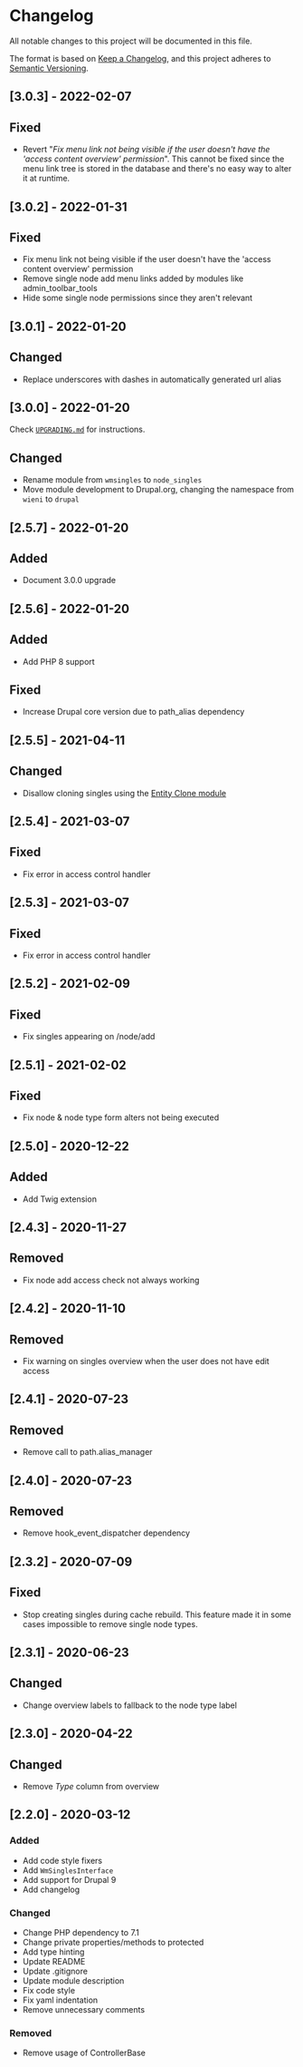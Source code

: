# Changelog
All notable changes to this project will be documented in this file.

The format is based on [Keep a Changelog](https://keepachangelog.com/en/1.0.0/),
and this project adheres to [Semantic Versioning](https://semver.org/spec/v2.0.0.html).

## [3.0.3] - 2022-02-07
## Fixed
- Revert "_Fix menu link not being visible if the user doesn't have the 'access content overview' permission_". This 
  cannot be fixed since the menu link tree is stored in the database and there's no easy way to alter it at runtime.

## [3.0.2] - 2022-01-31
## Fixed
- Fix menu link not being visible if the user doesn't have the 'access content overview' permission
- Remove single node add menu links added by modules like admin_toolbar_tools
- Hide some single node permissions since they aren't relevant

## [3.0.1] - 2022-01-20
## Changed
- Replace underscores with dashes in automatically generated url alias

## [3.0.0] - 2022-01-20
Check [`UPGRADING.md`](UPGRADING.md) for instructions.

## Changed
- Rename module from `wmsingles` to `node_singles`
- Move module development to Drupal.org, changing the namespace from `wieni` to `drupal`

## [2.5.7] - 2022-01-20
## Added
- Document 3.0.0 upgrade

## [2.5.6] - 2022-01-20
## Added
- Add PHP 8 support

## Fixed
- Increase Drupal core version due to path_alias dependency

## [2.5.5] - 2021-04-11
## Changed
- Disallow cloning singles using the [Entity Clone module](https://www.drupal.org/project/entity_clone)

## [2.5.4] - 2021-03-07
## Fixed
- Fix error in access control handler

## [2.5.3] - 2021-03-07
## Fixed
- Fix error in access control handler

## [2.5.2] - 2021-02-09
## Fixed
- Fix singles appearing on /node/add

## [2.5.1] - 2021-02-02
## Fixed
- Fix node & node type form alters not being executed

## [2.5.0] - 2020-12-22
## Added
- Add Twig extension

## [2.4.3] - 2020-11-27
## Removed
- Fix node add access check not always working

## [2.4.2] - 2020-11-10
## Removed
- Fix warning on singles overview when the user does not have edit access

## [2.4.1] - 2020-07-23
## Removed
- Remove call to path.alias_manager

## [2.4.0] - 2020-07-23
## Removed
- Remove hook_event_dispatcher dependency

## [2.3.2] - 2020-07-09
## Fixed
- Stop creating singles during cache rebuild. This feature made it in
 some cases impossible to remove single node types.

## [2.3.1] - 2020-06-23
## Changed
- Change overview labels to fallback to the node type label 

## [2.3.0] - 2020-04-22
## Changed
- Remove _Type_ column from overview

## [2.2.0] - 2020-03-12
### Added
- Add code style fixers
- Add `WmSinglesInterface`
- Add support for Drupal 9
- Add changelog

### Changed
- Change PHP dependency to 7.1
- Change private properties/methods to protected
- Add type hinting
- Update README
- Update .gitignore
- Update module description
- Fix code style
- Fix yaml indentation
- Remove unnecessary comments

### Removed
- Remove usage of ControllerBase
